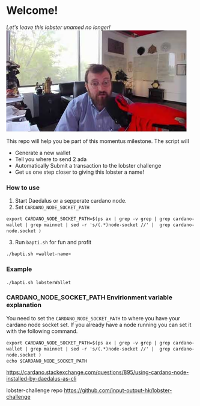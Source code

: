 # Welcome! 

*Let's leave this lobster unamed no longer!*
![Charles and his lobster](lobster.jpg "Charles and his lobster")

This repo will help you be part of this momentus milestone. 
The script will

* Generate a new wallet
* Tell you where to send 2 ada
* Automatically Submit a transaction to the lobster challenge
* Get us one step closer to giving this lobster a name!

### How to use

1. Start Daedalus or a sepperate cardano node.
2. Set `CARDANO_NODE_SOCKET_PATH`
```
export CARDANO_NODE_SOCKET_PATH=$(ps ax | grep -v grep | grep cardano-wallet | grep mainnet | sed -r 's/(.*)node-socket //' |  grep cardano-node.socket )
```

3. Run `bapti.sh` for fun and profit

```
./bapti.sh <wallet-name>
```

### Example

```
./bapti.sh lobsterWallet
```


### CARDANO_NODE_SOCKET_PATH Envirionment variable explanation

You need to set the `CARDANO_NODE_SOCKET_PATH` to where you have your cardano node socket set. 
If you already have a node running you can set it with the following command. 

```
export CARDANO_NODE_SOCKET_PATH=$(ps ax | grep -v grep | grep cardano-wallet | grep mainnet | sed -r 's/(.*)node-socket //' |  grep cardano-node.socket )
echo $CARDANO_NODE_SOCKET_PATH
```

https://cardano.stackexchange.com/questions/895/using-cardano-node-installed-by-daedalus-as-cli



lobster-challenge repo
https://github.com/input-output-hk/lobster-challenge
